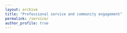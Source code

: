 ```yaml
---
layout: archive
title: "Professional service and community engagement"
permalink: /service/
author_profile: true
---
```



